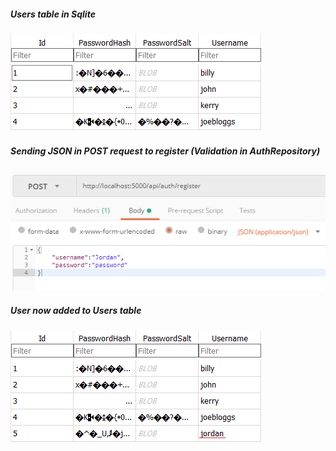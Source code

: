 ##### Users table in Sqlite

![alt text](images/DbBeforeReg1.png "Users model in Sqlite")


##### Sending JSON in POST request to register (Validation in AuthRepository)

![alt text](images/UserRegistering2.png "Users model in Sqlite")


##### User now added to Users table

![alt text](images/DbAfterReg3.png "Users model in Sqlite")
